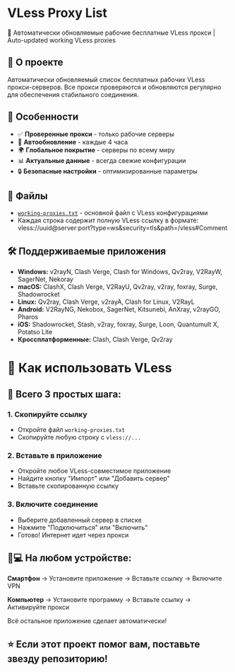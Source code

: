 # VLess Proxy List

🔄 Автоматически обновляемые рабочие бесплатные VLess прокси | Auto-updated working VLess proxies

## 📡 О проекте

Автоматически обновляемый список бесплатных рабочих VLess прокси-серверов. Все прокси проверяются и обновляются регулярно для обеспечения стабильного соединения.

## 🚀 Особенности

- ✅ **Проверенные прокси** - только рабочие серверы
- 🔄 **Автообновление** - каждые 4 часа
- 🌍 **Глобальное покрытие** - серверы по всему миру
- 📊 **Актуальные данные** - всегда свежие конфигурации
- 🔒 **Безопасные настройки** - оптимизированные параметры

## 📁 Файлы

- [`working-proxies.txt`](./working-proxies.txt) - основной файл с VLess конфигурациями
- Каждая строка содержит полную VLess ссылку в формате: vless://uuid@server:port?type=ws&security=tls&path=/vless#Comment

## 🛠️ Поддерживаемые приложения

- **Windows:** v2rayN, Clash Verge, Clash for Windows, Qv2ray, V2RayW, SagerNet, Nekoray
- **macOS:** ClashX, Clash Verge, V2RayU, Qv2ray, v2ray, foxray, Surge, Shadowrocket
- **Linux:** Qv2ray, Clash Verge, v2rayA, Clash for Linux, V2RayL
- **Android:** V2RayNG, Nekobox, SagerNet, Kitsunebi, AnXray, v2rayGO, Pharos
- **iOS:** Shadowrocket, Stash, v2ray, foxray, Surge, Loon, Quantumult X, Potatso Lite
- **Кроссплатформенные:** Clash, Clash Verge, Qv2ray

# 🔧 Как использовать VLess

## 🎯 Всего 3 простых шага:

### 1. **Скопируйте ссылку**
- Откройте файл `working-proxies.txt`
- Скопируйте любую строку с `vless://...`

### 2. **Вставьте в приложение**
- Откройте любое VLess-совместимое приложение
- Найдите кнопку "Импорт" или "Добавить сервер"
- Вставьте скопированную ссылку

### 3. **Включите соединение**
- Выберите добавленный сервер в списке
- Нажмите "Подключиться" или "Включить"
- Готово! Интернет идет через прокси

## 📱💻 На любом устройстве:

**Смартфон** → Установите приложение → Вставьте ссылку → Включите VPN

**Компьютер** → Установите программу → Вставьте ссылку → Активируйте прокси

Всё остальное приложение сделает автоматически!

## ⭐ Если этот проект помог вам, поставьте звезду репозиторию!
